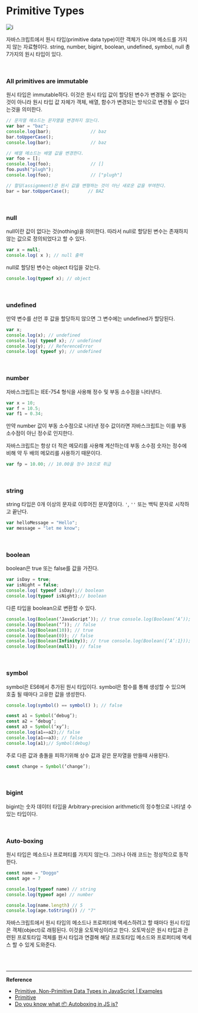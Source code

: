 # Primitive Types

![i](https://i0.wp.com/codezup.com/wp-content/uploads/2020/08/image-20.png?w=750&ssl=1)

자바스크립트에서 원시 타입(primitive data type)이란 객체가 아니며 메소드를 가지지 않는 자료형이다. string, number, bigint, boolean, undefined, symbol, null 총 7가지의 원시 타입이 있다.

<br>

### All primitives are immutable

원시 타입은 immutable하다. 이것은 원시 타입 값이 할당된 변수가 변경될 수 없다는 것이 아니라 원시 타입 값 자체가 객체, 배열, 함수가 변경되는 방식으로 변경될 수  없다는것을 의미한다.

```javascript
// 문자열 메소드는 문자열을 변경하지 않는다.
var bar = "baz";
console.log(bar);               // baz
bar.toUpperCase();
console.log(bar);               // baz

// 배열 메소드는 배열 값을 변경한다.
var foo = [];
console.log(foo);               // []
foo.push("plugh");
console.log(foo);               // ["plugh"]

// 할당(assignment)은 원시 값을 변형하는 것이 아닌 새로운 값을 부여한다.
bar = bar.toUpperCase();       // BAZ
```

<br>

### null

null이란 값이 없다는 것(nothing)을 의미한다. 따라서 null로 할당된 변수는 존재하지 않는 값으로 정의되었다고 할 수 있다.

```javascript
var x = null;
console.log( x ); // null 출력
```

null로 할당된 변수는 object 타입을 갖는다.

```javascript
console.log(typeof x); // object
```

<br>

### undefined

만약 변수를 선언 후 값을 할당하지 않으면 그 변수에는 undefined가 할당된다. 

```javascript
var x;
console.log(x); // undefined
console.log( typeof x); // undefined
console.log(y); // ReferenceError
console.log( typeof y); // undefined
```

<br>

### number

자바스크립트는 IEE-754 형식을 사용해 정수 및 부동 소수점을 나타낸다.

```javascript
var x = 10;
var f = 10.5;
var f1 = 0.34;
```

만약 number 값이 부동 소수점으로 나타낸 정수 값이라면 자바스크립트는 이를 부동 소수점이 아닌 정수로 인지한다. 

자바스크립트는 항상 더 적은 메모리를 사용해 계산하는데 부동 소수점 숫자는 정수에 비해 약 두 배의 메모리를 사용하기 때문이다.

```javascript
var fp = 10.00; // 10.00을 정수 10으로 취급
```

<br>

### string

string 타입은 0개 이상의 문자로 이루어진 문자열이다. `'`, `''` 또는 백틱 문자로 시작하고 끝난다.

```javascript
var helloMessage = "Hello";
var message = "let me know";
```

<br>

### boolean

boolean은 true 또는 false를 값을 가진다.

```javascript
var isDay = true;
var isNight = false;
console.log( typeof isDay);// boolean
console.log(typeof isNight);// boolean
```

다른 타입을 boolean으로 변환할 수 있다.

```javascript
console.log(Boolean(‘JavaScript’)); // true console.log(Boolean(‘A’)); // true
console.log(Boolean(‘’)); // false
console.log(Boolean(10)); // true
console.log(Boolean(0)); // false
console.log(Boolean(Infinity)); // true console.log(Boolean({‘A’:1})); //true (빈 객체가 아닐경우 true)
console.log(Boolean(null)); // false
```

<br>

### symbol

symbol은 ES6에서 추가된 원시 타입이다. symbol은 함수를 통해 생성할 수 있으며 호출 될 때마다 고유한 값을 생성한다.

```javascript
console.log(symbol() == symbol() ); // false

const a1 = Symbol(‘debug’);
const a2 = ‘debug’;
const a3 = Symbol(‘xy’);
console.log(a1==a2);// false
console.log(a1==a3); // false
console.log(a1);// Symbol(debug)
```

주로 다른 값과 충돌을 피하기위해 상수 값과 같은 문자열을 만들때 사용된다.

```javascript
const change = Symbol(‘change’);
```

<br>

### bigint

bigint는 숫자 데이터 타입을 Arbitrary-precision arithmetic의 정수형으로 나타낼 수 있는 타입이다.

<br>

### Auto-boxing

원시 타입은 메소드나 프로퍼티를 가지지 않는다. 그러나 아래 코드는 정상적으로 동작한다.

```javascript
const name = "Doggo"
const age = 7

console.log(typeof name) // string
console.log(typeof age) // number

console.log(name.length) // 5
console.log(age.toString()) // "7"
```

자바스크립트에서 원시 타입의  메소드나 프로퍼티에 액세스하려고 할 때마다 원시 타입은 객체(object)로 래핑된다. 이것을 오토박싱이라고 한다. 오토박싱은 원시 타입과 관련된 프로토타입 객체를 원시 타입과 연결해 해당 프로토타입 메소드와 프로퍼티에 액세스 할 수 있게 도와준다.

<br>

<br>

------

**Reference**

- [Primitive, Non-Primitive Data Types in JavaScript | Examples](https://codezup.com/primitive-non-primitive-data-types-in-javascript-examples/#comments)
- [Primitive](https://developer.mozilla.org/en-US/docs/Glossary/Primitive)
- [Do you know what 📦 Autoboxing in JS is?](https://dev.to/benjaminmock/do-you-know-what-autoboxing-in-js-is-enl)
